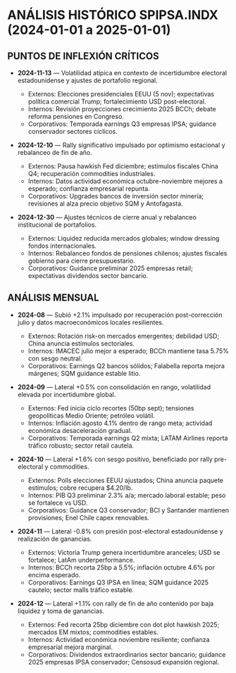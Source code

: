 # ANÁLISIS HISTÓRICO SPIPSA.INDX (2024-01-01 a 2025-01-01)

## PUNTOS DE INFLEXIÓN CRÍTICOS

- **2024-11-13** — Volatilidad atípica en contexto de incertidumbre electoral estadounidense y ajustes de portafolio regional.
  - Externos: Elecciones presidenciales EEUU (5 nov); expectativas política comercial Trump; fortalecimiento USD post-electoral.
  - Internos: Revisión proyecciones crecimiento 2025 BCCh; debate reforma pensiones en Congreso.
  - Corporativos: Temporada earnings Q3 empresas IPSA; guidance conservador sectores cíclicos.

- **2024-12-10** — Rally significativo impulsado por optimismo estacional y rebalanceo de fin de año.
  - Externos: Pausa hawkish Fed diciembre; estímulos fiscales China Q4; recuperación commodities industriales.
  - Internos: Datos actividad económica octubre-noviembre mejores a esperado; confianza empresarial repunta.
  - Corporativos: Upgrades bancos de inversión sector minería; revisiones al alza precio objetivo SQM y Antofagasta.

- **2024-12-30** — Ajustes técnicos de cierre anual y rebalanceo institucional de portafolios.
  - Externos: Liquidez reducida mercados globales; window dressing fondos internacionales.
  - Internos: Rebalanceo fondos de pensiones chilenos; ajustes fiscales gobierno para cierre presupuestario.
  - Corporativos: Guidance preliminar 2025 empresas retail; expectativas dividendos sector bancario.

## ANÁLISIS MENSUAL

- **2024-08** — Subió +2.1% impulsado por recuperación post-corrección julio y datos macroeconómicos locales resilientes.
  - Externos: Rotación risk-on mercados emergentes; debilidad USD; China anuncia estímulos sectoriales.
  - Internos: IMACEC julio mejor a esperado; BCCh mantiene tasa 5.75% con sesgo neutral.
  - Corporativos: Earnings Q2 bancos sólidos; Falabella reporta mejora márgenes; SQM guidance estable litio.

- **2024-09** — Lateral +0.5% con consolidación en rango, volatilidad elevada por incertidumbre global.
  - Externos: Fed inicia ciclo recortes (50bp sept); tensiones geopolíticas Medio Oriente; petróleo volátil.
  - Internos: Inflación agosto 4.1% dentro de rango meta; actividad económica desaceleración gradual.
  - Corporativos: Temporada earnings Q2 mixta; LATAM Airlines reporta tráfico robusto; sector retail cautela.

- **2024-10** — Lateral +1.6% con sesgo positivo, beneficiado por rally pre-electoral y commodities.
  - Externos: Polls elecciones EEUU ajustados; China anuncia paquete estímulos; cobre recupera $4.20/lb.
  - Internos: PIB Q3 preliminar 2.3% a/a; mercado laboral estable; peso se fortalece vs USD.
  - Corporativos: Guidance Q3 conservador; BCI y Santander mantienen provisiones; Enel Chile capex renovables.

- **2024-11** — Lateral -0.8% con presión post-electoral estadounidense y realización de ganancias.
  - Externos: Victoria Trump genera incertidumbre aranceles; USD se fortalece; LatAm underperformance.
  - Internos: BCCh recorta 25bp a 5.5%; inflación octubre 4.6% por encima esperado.
  - Corporativos: Earnings Q3 IPSA en línea; SQM guidance 2025 cautelo; sector malls tráfico estable.

- **2024-12** — Lateral +1.1% con rally de fin de año contenido por baja liquidez y toma de ganancias.
  - Externos: Fed recorta 25bp diciembre con dot plot hawkish 2025; mercados EM mixtos; commodities estables.
  - Internos: Actividad económica noviembre resiliente; confianza empresarial mejora marginal.
  - Corporativos: Dividendos extraordinarios sector bancario; guidance 2025 empresas IPSA conservador; Censosud expansión regional.